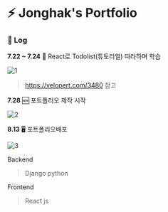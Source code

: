 # :zap: Jonghak's Portfolio 

### :calendar: Log 



**7.22 ~ 7.24** :book: ​React로 Todolist(튜토리얼) 따라하며 학습 



![1](https://unqocn.hopto.org/res/readme/react_todo.png)

> https://velopert.com/3480 참고





**7.28**  :new: 포트폴리오 제작 시작



![2](https://unqocn.hopto.org/res/readme/timeline_first.png)





**8.13** :desktop_computer: 포트폴리오배포



![3](https://unqocn.hopto.org/res/readme/port.gif)





Backend 

>  Django python

Frontend 

>  React js
